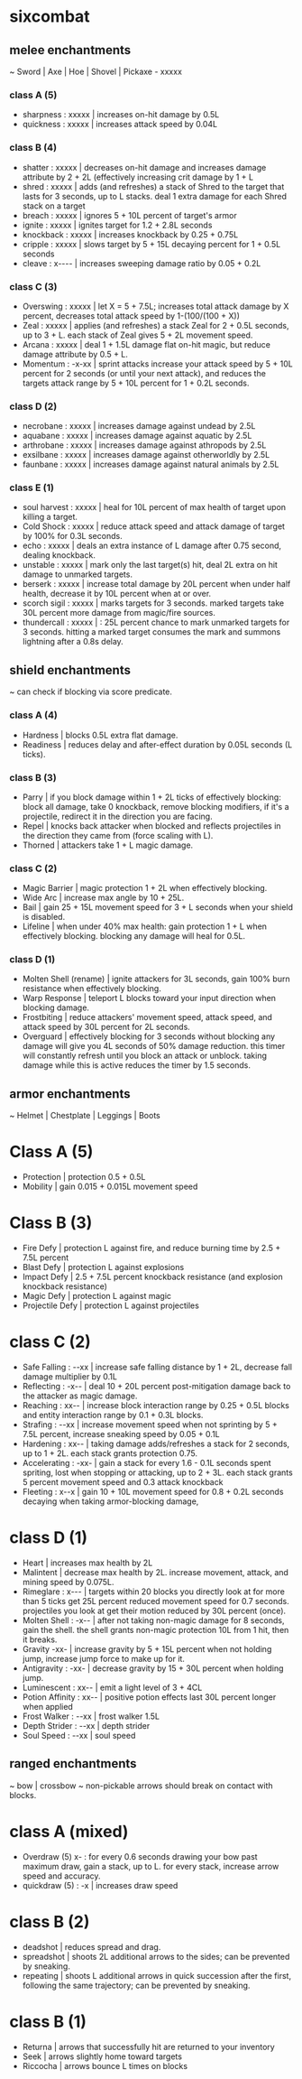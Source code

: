
# sixcombat
## melee enchantments
~ Sword | Axe | Hoe | Shovel | Pickaxe - xxxxx
### class A (5) 
- sharpness : xxxxx | increases on-hit damage by 0.5L
- quickness : xxxxx | increases attack speed by 0.04L

### class B (4)
- shatter : xxxxx | decreases on-hit damage and increases damage attribute by 2 + 2L (effectively increasing crit damage by 1 + L
- shred : xxxxx | adds (and refreshes) a stack of Shred to the target that lasts for 3 seconds, up to L stacks. deal 1 extra damage for each Shred stack on a target
- breach : xxxxx | ignores 5 + 10L percent of target's armor
- ignite : xxxxx | ignites target for 1.2 + 2.8L seconds
- knockback : xxxxx | increases knockback by 0.25 + 0.75L
- cripple : xxxxx | slows target by 5 + 15L decaying percent for 1 + 0.5L seconds
- cleave : x---- | increases sweeping damage ratio by 0.05 + 0.2L

### class C (3)
- Overswing : xxxxx | let X = 5 + 7.5L; increases total attack damage by X percent, decreases total attack speed by 1-(100/(100 + X))
- Zeal : xxxxx | applies (and refreshes) a stack Zeal for 2 + 0.5L seconds, up to 3 + L. each stack of Zeal gives 5 + 2L movement speed.
- Arcana : xxxxx | deal 1 + 1.5L damage flat on-hit magic, but reduce damage attribute by 0.5 + L.
- Momentum : -x-xx | sprint attacks increase your attack speed by 5 + 10L percent for 2 seconds (or until your next attack), and reduces the targets attack range by 5 + 10L percent for 1 + 0.2L seconds.

### class D (2)
- necrobane : xxxxx | increases damage against undead by 2.5L
- aquabane : xxxxx | increases damage against aquatic by 2.5L
- arthrobane : xxxxx | increases damage against athropods by 2.5L
- exsilbane : xxxxx | increases damage against otherworldly by 2.5L
- faunbane : xxxxx | increases damage against natural animals by 2.5L

### class E (1)
- soul harvest : xxxxx | heal for 10L percent of max health of target upon killing a target.
- Cold Shock : xxxxx | reduce attack speed and attack damage of target by 100% for 0.3L seconds.
- echo : xxxxx | deals an extra instance of L damage after 0.75 second, dealing knockback.
- unstable : xxxxx | mark only the last target(s) hit, deal 2L extra on hit damage to unmarked targets.
- berserk : xxxxx | increase total damage by 20L percent when under half health, decrease it by 10L percent when at or over.
- scorch sigil : xxxxx | marks targets for 3 seconds. marked targets take 30L percent more damage from magic/fire sources.
- thundercall : xxxxx | <must be raining> : 25L percent chance to mark unmarked targets for 3 seconds. hitting a marked target consumes the mark and summons lightning after a 0.8s delay.

## shield enchantments
~ can check if blocking via score predicate.

### class A (4)
- Hardness | blocks 0.5L extra flat damage.
- Readiness | reduces delay and after-effect duration by 0.05L seconds (L ticks).

### class B (3)
- Parry | if you block damage within 1 + 2L ticks of effectively blocking: block all damage, take 0 knockback, remove blocking modifiers, if it's a projectile, redirect it in the direction you are facing.
- Repel | knocks back attacker when blocked and reflects projectiles in the direction they came from (force scaling with L).
- Thorned | attackers take 1 + L magic damage.

### class C (2)
- Magic Barrier | magic protection 1 + 2L when effectively blocking.
- Wide Arc | increase max angle by 10 + 25L.
- Bail | gain 25 + 15L movement speed for 3 + L seconds when your shield is disabled.
- Lifeline | when under 40% max health: gain protection 1 + L when effectively blocking. blocking any damage will heal for 0.5L.

### class D (1)
- Molten Shell (rename) | ignite attackers for 3L seconds, gain 100% burn resistance when effectively blocking.
- Warp Response | teleport L blocks toward your input direction when blocking damage.
- Frostbiting | reduce attackers' movement speed, attack speed, and attack speed by 30L percent for 2L seconds.
- Overguard | effectively blocking for 3 seconds without blocking any damage will give you 4L seconds of 50% damage reduction. this timer will constantly refresh until you block an attack or unblock. taking damage while this is active reduces the timer by 1.5 seconds.

## armor enchantments
~ Helmet | Chestplate | Leggings | Boots

# Class A (5)
- Protection | protection 0.5 + 0.5L
- Mobility | gain 0.015 + 0.015L movement speed

# Class B (3)
- Fire Defy | protection L against fire, and reduce burning time by 2.5 + 7.5L percent
- Blast Defy | protection L against explosions
- Impact Defy | 2.5 + 7.5L percent knockback resistance (and explosion knockback resistance)
- Magic Defy | protection L against magic
- Projectile Defy | protection L against projectiles

# class C (2)
- Safe Falling : --xx | increase safe falling distance by 1 + 2L, decrease fall damage multiplier by 0.1L
- Reflecting : -x-- | deal 10 + 20L percent post-mitigation damage back to the attacker as magic damage.
- Reaching : xx-- | increase block interaction range by 0.25 + 0.5L blocks and entity interaction range by 0.1 + 0.3L blocks.
- Strafing : --xx | increase movement speed when not sprinting by 5 + 7.5L percent, increase sneaking speed by 0.05 + 0.1L
- Hardening : xx-- | taking damage adds/refreshes a stack for 2 seconds, up to 1 + 2L. each stack grants protection 0.75.
- Accelerating : -xx- | gain a stack for every 1.6 - 0.1L seconds spent spriting, lost when stopping or attacking, up to 2 + 3L. each stack grants 5 percent movement speed and 0.3 attack knockback
- Fleeting : x--x | gain 10 + 10L movement speed for 0.8 + 0.2L seconds decaying when taking armor-blocking damage, 

# class D (1)
- Heart | increases max health by 2L
- Malintent | decrease max health by 2L. increase movement, attack, and mining speed by 0.075L.
- Rimeglare : x--- | targets within 20 blocks you directly look at for more than 5 ticks get 25L percent reduced movement speed for 0.7 seconds. projectiles you look at get their motion reduced by 30L percent (once).
- Molten Shell : -x-- | after not taking non-magic damage for 8 seconds, gain the shell. the shell grants non-magic protection 10L from 1 hit, then it breaks.
- Gravity -xx- | increase gravity by 5 + 15L percent when not holding jump, increase jump force to make up for it.
- Antigravity : -xx- | decrease gravity by 15 + 30L percent when holding jump.
- Luminescent : xx-- | emit a light level of 3 + 4CL
- Potion Affinity : xx-- | positive potion effects last 30L percent longer when applied
- Frost Walker : --xx | frost walker 1.5L
- Depth Strider : --xx | depth strider
- Soul Speed : --xx | soul speed

## ranged enchantments
~ bow | crossbow
~ non-pickable arrows should break on contact with blocks.

# class A (mixed)
- Overdraw (5) x- : for every 0.6 seconds drawing your bow past maximum draw, gain a stack, up to L. for every stack, increase arrow speed and accuracy.
- quickdraw (5) : -x | increases draw speed

# class B (2)
- deadshot | reduces spread and drag.
- spreadshot | shoots 2L additional arrows to the sides; can be prevented by sneaking.
- repeating | shoots L additional arrows in quick succession after the first, following the same trajectory; can be prevented by sneaking.

# class B (1)
- Returna | arrows that successfully hit are returned to your inventory
- Seek | arrows slightly home toward targets
- Riccocha | arrows bounce L times on blocks
